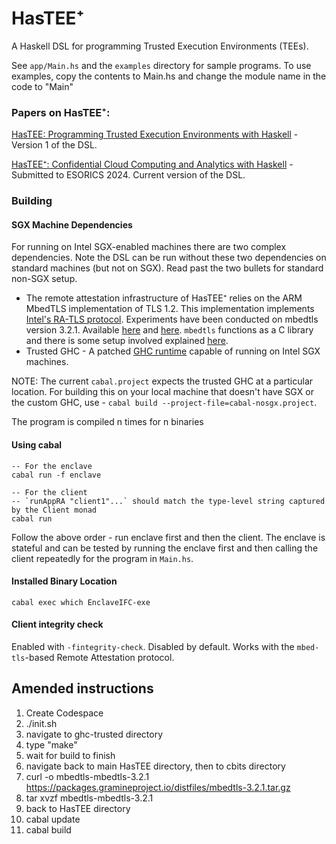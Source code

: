
# HasTEE⁺

A Haskell DSL for programming Trusted Execution Environments (TEEs). 

See `app/Main.hs` and the `examples` directory for sample programs. To use examples, copy the contents to Main.hs and change the module name in the code to "Main"


### Papers on HasTEE⁺:

[HasTEE: Programming Trusted Execution Environments with Haskell](https://dl.acm.org/doi/10.1145/3609026.3609731) - Version 1 of the DSL.

[HasTEE⁺: Confidential Cloud Computing and Analytics with Haskell](https://arxiv.org/abs/2401.08901) - Submitted to ESORICS 2024. Current version of the DSL.


### Building

#### SGX Machine Dependencies

For running on Intel SGX-enabled machines there are two complex dependencies. Note the DSL can be run without these two dependencies on standard machines (but not on SGX). Read past the two bullets for standard non-SGX setup.

- The remote attestation infrastructure of HasTEE⁺ relies on the ARM MbedTLS implementation of TLS 1.2. This implementation implements [Intel's RA-TLS protocol](https://arxiv.org/pdf/1801.05863.pdf). Experiments have been conducted on mbedtls version 3.2.1. Available [here](https://github.com/Mbed-TLS/mbedtls/tree/v3.2.1) and [here](https://packages.gramineproject.io/distfiles/mbedtls-3.2.1.tar.gz). `mbedtls` functions as a C library and there is some setup involved explained [here](https://github.com/Abhiroop/HasTEE/blob/master/Benchmarking.md#mbedtls-setup).
- Trusted GHC - A patched [GHC runtime](https://github.com/Abhiroop/ghc-trusted) capable of running on Intel SGX machines.

NOTE: The current `cabal.project` expects the trusted GHC at a particular location. For building this on your local machine that doesn't have SGX or the custom GHC, use - `cabal build --project-file=cabal-nosgx.project`.

The program is compiled n times for n binaries
#### Using cabal
```
-- For the enclave
cabal run -f enclave

-- For the client
-- `runAppRA "client1"...` should match the type-level string captured by the Client monad
cabal run
```

Follow the above order - run enclave first and then the client. The enclave is stateful and can be tested by running the enclave first and then calling the client repeatedly for the program in `Main.hs`.


#### Installed Binary Location

```
cabal exec which EnclaveIFC-exe
```

#### Client integrity check
Enabled with `-fintegrity-check`. Disabled by default. Works with the `mbed-tls`-based Remote Attestation protocol.


## Amended instructions
1. Create Codespace
2. ./init.sh
3. navigate to ghc-trusted directory
4. type "make"
5. wait for build to finish
6. navigate back to main HasTEE directory, then to cbits directory
7. curl -o mbedtls-mbedtls-3.2.1 https://packages.gramineproject.io/distfiles/mbedtls-3.2.1.tar.gz
8. tar xvzf mbedtls-mbedtls-3.2.1
9. back to HasTEE directory
10. cabal update
11. cabal build